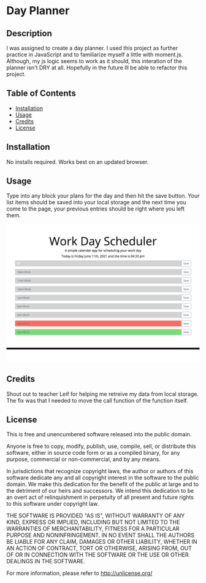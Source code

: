 # Day Planner
## Description
I was assigned to create a day planner. I used this project as further practice in JavaScript and to familiarize myself a little with moment.js. Although, my js logic seems to work as it should, this interation of the planner isn't DRY at all. Hopefully in the future Ill be able to refactor this project.

## Table of Contents
- [Installation](#installation)
- [Usage](#usage)
- [Credits](#credits)
- [License](#license)

## Installation
No installs required. Works best on an updated browser.

## Usage
Type into any block your plans for the day and then hit the save button. Your list items should be saved into your local storage and the next time you come to the page, your previous entries should be right where you left them.

![A screen shot of the day planner.](assets/images/screencapture-127-0-0-1-5500-2021-06-11-16_46_42.png)

## Credits
Shout out to teacher Leif for helping me retreive my data from local storage. The fix was that I needed to move the call function of the function itself.

## License
This is free and unencumbered software released into the public domain.

Anyone is free to copy, modify, publish, use, compile, sell, or distribute this software, either in source code form or as a compiled binary, for any purpose, commercial or non-commercial, and by any means.

In jurisdictions that recognize copyright laws, the author or authors of this software dedicate any and all copyright interest in the software to the public domain. We make this dedication for the benefit of the public at large and to the detriment of our heirs and successors. We intend this dedication to be an overt act of relinquishment in perpetuity of all present and future rights to this software under copyright law.

THE SOFTWARE IS PROVIDED "AS IS", WITHOUT WARRANTY OF ANY KIND, EXPRESS OR IMPLIED, INCLUDING BUT NOT LIMITED TO THE WARRANTIES OF MERCHANTABILITY, FITNESS FOR A PARTICULAR PURPOSE AND NONINFRINGEMENT. IN NO EVENT SHALL THE AUTHORS BE LIABLE FOR ANY CLAIM, DAMAGES OR OTHER LIABILITY, WHETHER IN AN ACTION OF CONTRACT, TORT OR OTHERWISE, ARISING FROM, OUT OF OR IN CONNECTION WITH THE SOFTWARE OR THE USE OR OTHER DEALINGS IN THE SOFTWARE.

For more information, please refer to http://unlicense.org/